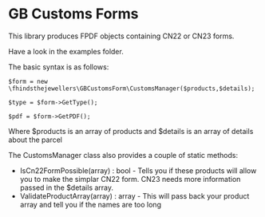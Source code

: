 GB Customs Forms
=========================

This library produces FPDF objects containing CN22 or CN23 forms.

Have a look in the examples folder.

The basic syntax is as follows:
```
$form = new \fhindsthejewellers\GBCustomsForm\CustomsManager($products,$details);

$type = $form->GetType();

$pdf = $form->GetPDF();
```
Where $products is an array of products and $details is an array of details about the parcel

The CustomsManager class also provides a couple of static methods:

* IsCn22FormPossible(array) : bool - Tells you if these products will allow you to make the simplar CN22 form. CN23 needs more information passed in the $details array.
* ValidateProductArray(array) : array - This will pass back your product array and tell you if the names are too long

